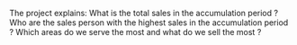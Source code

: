 The project explains:
What is the total sales in the accumulation period ?
Who are the sales person with the highest sales in the accumulation period ?
Which areas do we serve the most and what do we sell the most ?
